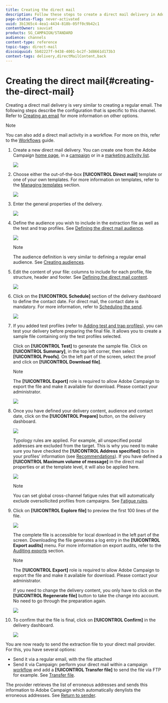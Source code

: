 ```yaml
---
title: Creating the direct mail
description: Follow these steps to create a direct mail delivery in Adobe Campaign.
page-status-flag: never-activated
uuid: 3b1365c4-4ea1-4434-818b-05ff0c9b42c1
contentOwner: sauviat
products: SG_CAMPAIGN/STANDARD
audience: channels
content-type: reference
topic-tags: direct-mail
discoiquuid: 5b02227f-9438-4001-bc2f-3d8661d173b3
context-tags: delivery,directMailContent,back
---
```


# Creating the direct mail{#creating-the-direct-mail}

Creating a direct mail delivery is very similar to creating a regular email. The following steps describe the configuration that is specific to this channel. Refer to [Creating an email](../../channels/using/creating-an-email.md) for more information on other options.

>[!NOTE]
>
>You can also add a direct mail activity in a workflow. For more on this, refer to the [Workflows](../../automating/using/direct-mail-delivery.md) guide.

1. Create a new direct mail delivery. You can create one from the Adobe Campaign [home page](../../start/using/interface-description.md#home-page), in a [campaign](../../start/using/marketing-activities.md#creating-a-marketing-activity) or in a [marketing activity list](../../start/using/programs-and-campaigns.md#creating-a-campaign).
  
   ![](assets/direct_mail_1.png)

1. Choose either the out-of-the-box **[!UICONTROL Direct mail]** template or one of your own templates. For more information on templates, refer to the [Managing templates](../../start/using/marketing-activity-templates.md) section.

   ![](assets/direct_mail_2.png)

1. Enter the general properties of the delivery.

   ![](assets/direct_mail_3.png)

1. Define the audience you wish to include in the extraction file as well as the test and trap profiles. See [Defining the direct mail audience](../../channels/using/defining-the-direct-mail-audience.md). 

   ![](assets/direct_mail_4.png)

   >[!NOTE]
   >
   >The audience definition is very similar to defining a regular email audience. See [Creating audiences](../../audiences/using/creating-audiences.md).

1. Edit the content of your file: columns to include for each profile, file structure, header and footer. See [Defining the direct mail content](../../channels/using/defining-the-direct-mail-content.md).

   ![](assets/direct_mail_5.png)

1. Click on the **[!UICONTROL Schedule]** section of the delivery dashboard to define the contact date. For direct mail, the contact date is mandatory. For more information, refer to [Scheduling the send](../../sending/using/about-scheduling-messages.md).

   ![](assets/direct_mail_8.png)

1. If you added test profiles (refer to [Adding test and trap profiles](../../channels/using/defining-the-direct-mail-audience.md#adding-test-and-trap-profiles)), you can test your delivery before preparing the final file. It allows you to create a sample file containing only the test profiles selected.

   Click on **[!UICONTROL Test]** to generate the sample file. Click on **[!UICONTROL Summary]**, in the top left corner, then select **[!UICONTROL Proofs]**. On the left part of the screen, select the proof and click on **[!UICONTROL Download file]**.

   >[!NOTE]
   >
   >The **[!UICONTROL Export]** role is required to allow Adobe Campaign to export the file and make it available for download. Please contact your administrator.

   ![](assets/direct_mail_19.png)

1. Once you have defined your delivery content, audience and contact date, click on the **[!UICONTROL Prepare]** button, on the delivery dashboard.

   ![](assets/direct_mail_16.png)

   Typology rules are applied. For example, all unspecified postal addresses are excluded from the target. This is why you need to make sure you have checked the **[!UICONTROL Address specified]** box in your profiles' information (see [Recommendations](../../channels/using/about-direct-mail.md#recommendations)). If you have defined a **[!UICONTROL Maximum volume of message]** in the direct mail properties or at the template level, it will also be applied here.

   ![](assets/direct_mail_25.png)

   >[!NOTE]
   >
   >You can set global cross-channel fatigue rules that will automatically exclude oversollicited profiles from campaigns. See [Fatigue rules](../../sending/using/fatigue-rules.md).

1. Click on **[!UICONTROL Explore file]** to preview the first 100 lines of the file. 

   ![](assets/direct_mail_18.png)

   The complete file is accessible for local download in the left part of the screen. Downloading the file generates a log entry in the **[!UICONTROL Export audits]** menu. For more information on export audits, refer to the [Auditing exports](../../administration/using/auditing-export-logs.md) section.

   >[!NOTE]
   >
   >The **[!UICONTROL Export]** role is required to allow Adobe Campaign to export the file and make it available for download. Please contact your administrator.

   If you need to change the delivery content, you only have to click on the **[!UICONTROL Regenerate file]** button to take the change into account. No need to go through the preparation again. 

   ![](assets/direct_mail_21.png)

1. To confirm that the file is final, click on **[!UICONTROL Confirm]** in the delivery dashboard.

   ![](assets/direct_mail_20.png)

You are now ready to send the extraction file to your direct mail provider. For this, you have several options:

* Send it via a regular email, with the file attached
* Send it via Campaign: perform your direct mail within a campaign [workflow](../../automating/using/direct-mail-delivery.md) and add a **[!UICONTROL Transfer file]** to send the file via FTP for example. See [Transfer file](../../automating/using/transfer-file.md).

The provider retrieves the list of erroneous addresses and sends this information to Adobe Campaign which automatically denylists the erroneous addresses. See [Return to sender](../../channels/using/return-to-sender.md).
